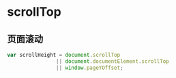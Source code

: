 # scrollTop

## 页面滚动
```javascript
var scrollHeight = document.scrollTop
                || document.documentElement.scrollTop
                || window.pageYOffset;

```
